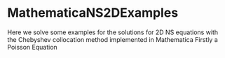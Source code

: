 # MathematicaNS2DExamples
Here we solve some examples for the solutions for 2D NS equations with the Chebyshev collocation method implemented in Mathematica
Firstly a Poisson Equation
